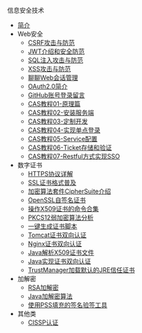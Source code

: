 信息安全技术
* [简介](markdown/Security/_readme.md)
* Web安全
    * [CSRF攻击与防范](markdown/Security/Web/CSRF攻击与防范.md)
    * [JWT介绍和安全防范](markdown/Security/Web/JWT介绍和安全防范.md)
    * [SQL注入攻击与防范](markdown/Security/Web/SQL注入攻击与防范.md)
    * [XSS攻击与防范](markdown/Security/Web/XSS攻击与防范.md)
    * [聊聊Web会话管理](markdown/Security/Web/聊聊Web会话管理.md)
    * [OAuth2.0简介](markdown/Security/Web/OAuth2.0简介.md)
    * [GitHub账号登录留言](markdown/Security/Web/GitHub账号登录留言.md)
    * [CAS教程01-原理篇](markdown/Security/Web/CAS教程01-原理篇.md)
    * [CAS教程02-安装服务端](markdown/Security/Web/CAS教程02-安装服务端.md)
    * [CAS教程03-定制开发](markdown/Security/Web/CAS教程03-定制开发.md)
    * [CAS教程04-实现单点登录](markdown/Security/Web/CAS教程04-实现单点登录.md)
    * [CAS教程05-Service配置](markdown/Security/Web/CAS教程05-Service配置.md)
    * [CAS教程06-Ticket存储和验证](markdown/Security/Web/CAS教程06-Ticket存储和验证.md)
    * [CAS教程07-Restful方式实现SSO](markdown/Security/Web/CAS教程07-Restful方式实现SSO.md)
* 数字证书
    * [HTTPS协议详解](markdown/Security/Certificate/HTTPS协议详解.md)
    * [SSL证书格式普及](markdown/Security/Certificate/SSL证书格式普及.md)
    * [加密算法套件CipherSuite介绍](markdown/Security/Certificate/加密算法套件CipherSuite介绍.md)
    * [OpenSSL自签名证书](markdown/Security/Certificate/OpenSSL自签名证书.md)
    * [操作X509证书的命令合集](markdown/Security/Certificate/操作X509证书的命令合集.md)
    * [PKCS12弱加密算法分析](markdown/Security/Certificate/PKCS12弱加密算法分析.md)
    * [一键生成证书脚本](markdown/Security/Certificate/一键生成证书脚本.md)
    * [Tomcat证书双向认证](markdown/Security/Certificate/Tomcat证书双向认证.md)
    * [Nginx证书双向认证](markdown/Security/Certificate/Nginx证书双向认证.md)
    * [Java解析X509证书文件](markdown/Security/Certificate/Java解析X509证书文件.md)
    * [Java实现证书双向认证](markdown/Security/Certificate/Java实现证书双向认证.md)
    * [TrustManager加载默认的JRE信任证书](markdown/Security/Certificate/TrustManager加载默认的JRE信任证书.md)
* 加解密
    * [RSA加解密](markdown/Security/Crypto/RSA加解密.md)
    * [Java加解密算法](markdown/Security/Crypto/Java加解密算法.md)
    * [使用PSS填充的签名验签工具](markdown/Security/Crypto/使用PSS填充的签名验签工具.md)
* 其他类
    * [CISSP认证](markdown/Security/Other/CISSP认证.md)



